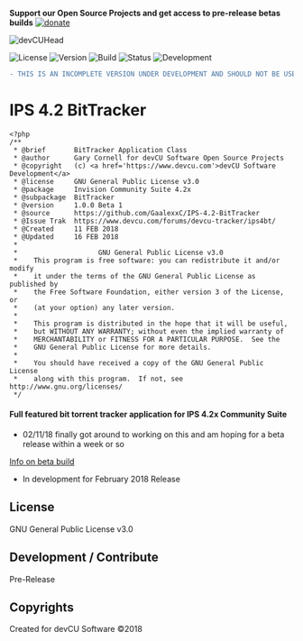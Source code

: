 **Support our Open Source Projects and get access to pre-release betas builds**
[![donate](https://www.devcu.com/images/donate.png)](https://www.devcu.com/forums/topic/739-help-support-our-work/)

![devCUHead](https://www.devcu.com/assets/images/githead.png?V=1.1)

![License](https://img.shields.io/badge/License-GNUv3-blue.svg)  ![Version](https://img.shields.io/badge/Version-1.0.0-blue.svg)
    ![Build](https://img.shields.io/badge/Build-Beta1-lightgrey.svg)
    ![Status](https://img.shields.io/badge/Status-Incomplete-red.svg)
    ![Development](https://img.shields.io/badge/Development-Active-blue.svg)

```diff
- THIS IS AN INCOMPLETE VERSION UNDER DEVELOPMENT AND SHOULD NOT BE USED IN ANY ENVIRONMENT!!!
```
    
# IPS 4.2 BitTracker

```
<?php
/**
 * @brief       BitTracker Application Class
 * @author      Gary Cornell for devCU Software Open Source Projects
 * @copyright   (c) <a href='https://www.devcu.com'>devCU Software Development</a>
 * @license     GNU General Public License v3.0
 * @package     Invision Community Suite 4.2x
 * @subpackage	BitTracker
 * @version     1.0.0 Beta 1
 * @source      https://github.com/GaalexxC/IPS-4.2-BitTracker
 * @Issue Trak  https://www.devcu.com/forums/devcu-tracker/ips4bt/
 * @Created     11 FEB 2018
 * @Updated     16 FEB 2018
 *
 *                    GNU General Public License v3.0
 *    This program is free software: you can redistribute it and/or modify       
 *    it under the terms of the GNU General Public License as published by       
 *    the Free Software Foundation, either version 3 of the License, or          
 *    (at your option) any later version.                                        
 *                                                                               
 *    This program is distributed in the hope that it will be useful,            
 *    but WITHOUT ANY WARRANTY; without even the implied warranty of             
 *    MERCHANTABILITY or FITNESS FOR A PARTICULAR PURPOSE.  See the
 *    GNU General Public License for more details.
 *                                                                               
 *    You should have received a copy of the GNU General Public License
 *    along with this program.  If not, see http://www.gnu.org/licenses/
 */
```

#### Full featured bit torrent tracker application for IPS 4.2x Community Suite

- 02/11/18 finally got around to working on this and am hoping for a beta release within a week or so

[Info on beta build](https://www.devcu.com/forums/devcu-tracker/ips4bt/version-100-beta-1-initial-build-r3/)

- In development for February 2018 Release

## License

GNU General Public License v3.0

## Development / Contribute

Pre-Release

## Copyrights

Created for devCU Software ©2018
